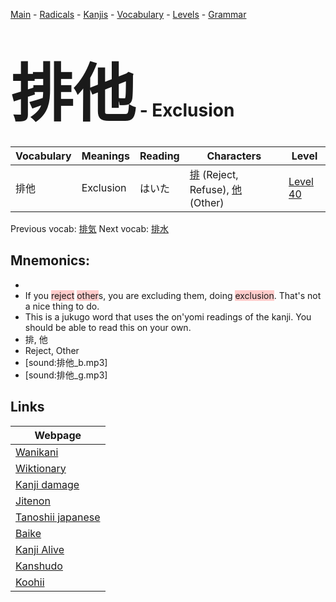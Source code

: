 <style> bigfont {font-size: 100px}</style>
[Main](../README.md) -
[Radicals](../radicals.md) -
[Kanjis](../kanjis.md) -
[Vocabulary](../vocabulary.md) -
[Levels](../levels.md) -
[Grammar](../grammar.md)
# <bigfont> 排他</bigfont> - Exclusion 

| Vocabulary | Meanings | Reading | Characters | Level |
| --- | --- | --- | --- | --- |
| 排他 | Exclusion | はいた |  [排](../kanjis/排.md) (Reject, Refuse), [他](../kanjis/他.md) (Other) | [Level 40](../levels/wk_level40.md) |

Previous vocab: [排気](排気.md) Next vocab: [排水](排水.md) 

## Mnemonics:

* 
* If you <span style="background-color:#ffcccb"> reject</span> <span style="background-color:#ffcccb"> other</span>s, you are excluding them, doing <span style="background-color:#ffcccb"> exclusion</span>. That's not a nice thing to do.
* This is a jukugo word that uses the on'yomi readings of the kanji. You should be able to read this on your own.
* 排, 他
* Reject, Other
* [sound:排他_b.mp3]
* [sound:排他_g.mp3]


## Links 

| Webpage |
| --- |
| [Wanikani          ](https://www.wanikani.com/kanji/排他) |
| [Wiktionary        ](https://en.wiktionary.org/wiki/排他) |
| [Kanji damage      ](http://www.kanjidamage.com/kanji/search?utf8=✓&q=排他) |
| [Jitenon           ](https://jitenon.com/kanji/排他) |
| [Tanoshii japanese ](https://www.tanoshiijapanese.com/dictionary/kanji.cfm?k=排他) |
| [Baike             ](https://baike.baidu.com/item/排他) |
| [Kanji Alive       ](https://app.kanjialive.com/排他) |
| [Kanshudo          ](https://www.kanshudo.com/searchmn?q=排他) |
| [Koohii            ](https://kanji.koohii.com/study/kanji/排他) |
